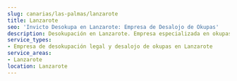 ```yaml
---
slug: canarias/las-palmas/lanzarote
title: Lanzarote
seo: 'Invicto Desokupa en Lanzarote: Empresa de Desalojo de Okupas'
description: Desokupación en Lanzarote. Empresa especializada en okupas. Mediación legal y desalojo express. Presupuesto gratuito.
service_types:
- Empresa de desokupación legal y desalojo de okupas en Lanzarote
service_areas:
- Lanzarote
location: Lanzarote
---
```

